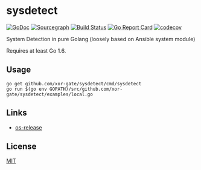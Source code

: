 # sysdetect

[![GoDoc](https://godoc.org/github.com/xor-gate/sysdetect?status.svg)](https://godoc.org/github.com/xor-gate/sysdetect)
[![Sourcegraph](https://sourcegraph.com/github.com/xor-gate/sysdetect/-/badge.svg)](https://sourcegraph.com/github.com/xor-gate/sysdetect)
[![Build Status](https://travis-ci.org/xor-gate/sysdetect.svg?branch=master)](https://travis-ci.org/xor-gate/sysdetect)
[![Go Report Card](https://goreportcard.com/badge/github.com/xor-gate/sysdetect)](https://goreportcard.com/report/github.com/xor-gate/sysdetect)
[![codecov](https://codecov.io/gh/xor-gate/sysdetect/branch/master/graph/badge.svg)](https://codecov.io/gh/xor-gate/sysdetect)

System Detection in pure Golang (loosely based on Ansible system module)

Requires at least Go 1.6.

## Usage

```
go get github.com/xor-gate/sysdetect/cmd/sysdetect
go run $(go env GOPATH)/src/github.com/xor-gate/sysdetect/examples/local.go
```

## Links

* [os-release](https://www.freedesktop.org/software/systemd/man/os-release.html)

## License

[MIT](LICENSE)
